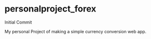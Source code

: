 # personalproject_forex
Initial Commit

My personal Project of making a simple currency conversion web app.
